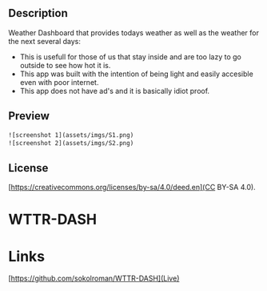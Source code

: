 
# <WTTR DASH>

## Description

Weather Dashboard that provides todays weather as well as the weather for the next several days:

- This is usefull for those of us that stay inside and are too lazy to go outside to see how hot it is. 
- This app was built with the intention of being light and easily accesible even with poor internet. 
- This app does not have ad's and it is basically idiot proof. 

## Preview

    ![screenshot 1](assets/imgs/S1.png)
    ![screenshot 2](assets/imgs/S2.png)

## License

[https://creativecommons.org/licenses/by-sa/4.0/deed.en](CC BY-SA 4.0).

# WTTR-DASH


# Links

[https://github.com/sokolroman/WTTR-DASH](Live)
[](Repo)


